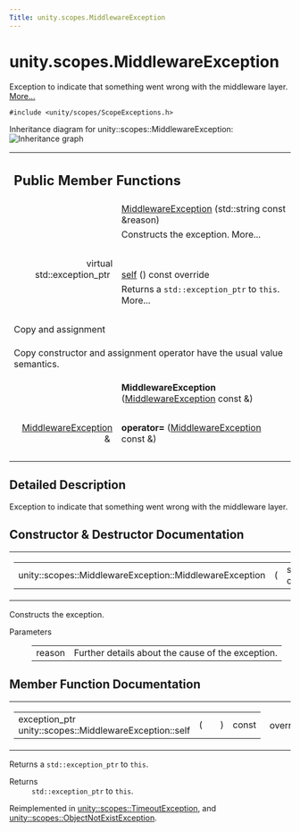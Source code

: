 ```yaml
---
Title: unity.scopes.MiddlewareException
---
```


# unity.scopes.MiddlewareException

<p>Exception to indicate that something went wrong with the middleware layer.  
<a href="#details">More...</a></p>
<p><code>#include &lt;unity/scopes/ScopeExceptions.h&gt;</code></p>
Inheritance diagram for unity::scopes::MiddlewareException:
<img src="../../../../media/classunity_1_1scopes_1_1_middleware_exception__inherit__graph.png" border="0" alt="Inheritance graph"/>

<table class="memberdecls">
<tr class="heading"><td colspan="2"><h2 class="groupheader">
Public Member Functions</h2></td></tr>
<tr class="memitem:af6250d2e529d103d30d3ebf06689c146"><td class="memItemLeft" align="right" valign="top">&#160;</td><td class="memItemRight" valign="bottom"><a class="el" href="#af6250d2e529d103d30d3ebf06689c146">MiddlewareException</a> (std::string const &amp;reason)</td></tr>
<tr class="memdesc:af6250d2e529d103d30d3ebf06689c146"><td class="mdescLeft">&#160;</td><td class="mdescRight">Constructs the exception.  More...<br /></td></tr>
<tr class="separator:af6250d2e529d103d30d3ebf06689c146"><td class="memSeparator" colspan="2">&#160;</td></tr>
<tr class="memitem:a5317c0215a98eb896d1d706450d2919e"><td class="memItemLeft" align="right" valign="top">virtual std::exception_ptr&#160;</td><td class="memItemRight" valign="bottom"><a class="el" href="#a5317c0215a98eb896d1d706450d2919e">self</a> () const override</td></tr>
<tr class="memdesc:a5317c0215a98eb896d1d706450d2919e"><td class="mdescLeft">&#160;</td><td class="mdescRight">Returns a <code>std::exception_ptr</code> to <code>this</code>.  More...<br /></td></tr>
<tr class="separator:a5317c0215a98eb896d1d706450d2919e"><td class="memSeparator" colspan="2">&#160;</td></tr>
<tr><td colspan="2">Copy and assignment</td></tr>
<tr><td colspan="2"><p>Copy constructor and assignment operator have the usual value semantics. </p>
</td></tr>
<tr class="memitem:a9c78308b3ff5b4e814ce13be2a693644"><td class="memItemLeft" align="right" valign="top">
&#160;</td><td class="memItemRight" valign="bottom"><b>MiddlewareException</b> (<a class="el" href="index.html">MiddlewareException</a> const &amp;)</td></tr>
<tr class="separator:a9c78308b3ff5b4e814ce13be2a693644"><td class="memSeparator" colspan="2">&#160;</td></tr>
<tr class="memitem:a9d8dd9a32e0c45d36ec2d9513475f425"><td class="memItemLeft" align="right" valign="top">
<a class="el" href="index.html">MiddlewareException</a> &amp;&#160;</td><td class="memItemRight" valign="bottom"><b>operator=</b> (<a class="el" href="index.html">MiddlewareException</a> const &amp;)</td></tr>
<tr class="separator:a9d8dd9a32e0c45d36ec2d9513475f425"><td class="memSeparator" colspan="2">&#160;</td></tr>
</table>
<a name="details" id="details"></a><h2 class="groupheader">Detailed Description</h2>
<p>Exception to indicate that something went wrong with the middleware layer. </p>
<h2 class="groupheader">Constructor &amp; Destructor Documentation</h2>
<table class="mlabels">
<tr>
<td class="mlabels-left">
<table class="memname">
<tr>
<td class="memname">unity::scopes::MiddlewareException::MiddlewareException </td>
<td>(</td>
<td class="paramtype">std::string const &amp;&#160;</td>
<td class="paramname"><em>reason</em></td><td>)</td>
<td></td>
</tr>
</table>
</td>
<td class="mlabels-right">
<span class="mlabels"><span class="mlabel">explicit</span></span>  </td>
</tr>
</table>
<p>Constructs the exception. </p>
<dl class="params"><dt>Parameters</dt><dd>
<table class="params">
<tr><td class="paramname">reason</td><td>Further details about the cause of the exception. </td></tr>
</table>
</dd>
</dl>
<h2 class="groupheader">Member Function Documentation</h2>
<table class="mlabels">
<tr>
<td class="mlabels-left">
<table class="memname">
<tr>
<td class="memname">exception_ptr unity::scopes::MiddlewareException::self </td>
<td>(</td>
<td class="paramname"></td><td>)</td>
<td> const</td>
</tr>
</table>
</td>
<td class="mlabels-right">
<span class="mlabels"><span class="mlabel">override</span><span class="mlabel">virtual</span></span>  </td>
</tr>
</table>
<p>Returns a <code>std::exception_ptr</code> to <code>this</code>. </p>
<dl class="section return"><dt>Returns</dt><dd><code>std::exception_ptr</code> to <code>this</code>. </dd></dl>
<p>Reimplemented in <a class="el" href="unity.scopes.TimeoutException.md#a5b6ef04ea037bacfe594028306482720">unity::scopes::TimeoutException</a>, and <a class="el" href="unity.scopes.ObjectNotExistException.md#af87f8d39791b7efb52cbba9dd0e4da25">unity::scopes::ObjectNotExistException</a>.</p>
